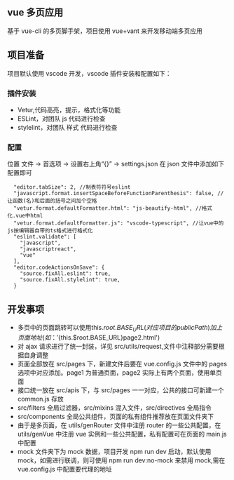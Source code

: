 ## vue 多页应用

基于 vue-cli 的多页脚手架，项目使用 vue+vant 来开发移动端多页应用

## 项目准备

项目默认使用 vscode 开发，vscode 插件安装和配置如下：

### 插件安装

- Vetur,代码高亮，提示，格式化等功能
- ESLint，对团队 js 代码进行检查
- stylelint，对团队 样式 代码进行检查

### 配置

位置 文件 -> 首选项 -> 设置右上角“{}” -> settings.json
在 json 文件中添加如下配置即可

```
  "editor.tabSize": 2, //制表符符号eslint
  "javascript.format.insertSpaceBeforeFunctionParenthesis": false, //让函数(名)和后面的括号之间加个空格
  "vetur.format.defaultFormatter.html": "js-beautify-html", //格式化.vue中html
  "vetur.format.defaultFormatter.js": "vscode-typescript", //让vue中的js按编辑器自带的ts格式进行格式化
  "eslint.validate": [
    "javascript",
    "javascriptreact",
    "vue"
  ],
  "editor.codeActionsOnSave": {
    "source.fixAll.eslint": true,
    "source.fixAll.stylelint": true,
  }
```

## 开发事项

- 多页中的页面跳转可以使用this.$root.BASE_URL(对应项目的publicPath)加上页面地址(如：'${this.$root.BASE_URL}page2.html')
- 对 ajax 请求进行了统一封装，详见 src/utils/request,文件中注释部分需要根据自身调整
- 页面全部放在 src/pages 下，新建文件后要在 vue.config.js 文件中的 pages 选项中对应添加。page1 为普通页面，page2 实际上有两个页面，使用单页面
- 接口统一放在 src/apis 下，与 src/pages 一一对应，公共的接口可新建一个 common.js 存放
- src/filters 全局过滤器，src/mixins 混入文件，src/directives 全局指令
- src/components 全局公共组件，页面的私有组件推荐放在页面文件夹下
- 由于是多页面，在 utils/genRouter 文件中注册 router 的一些公共配置，在 utils/genVue 中注册 vue 实例和一些公共配置，私有配置可在页面的 main.js 中配置
- mock 文件夹下为 mock 数据，项目开发 npm run dev 启动，默认使用 mock，如需进行联调，则可使用 npm run dev:no-mock 来禁用 mock,需在 vue.config.js 中配置要代理的地址
